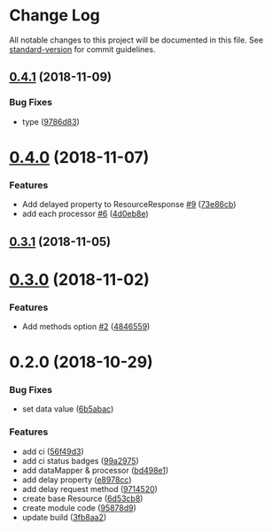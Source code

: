 # Change Log

All notable changes to this project will be documented in this file. See [standard-version](https://github.com/conventional-changelog/standard-version) for commit guidelines.

<a name="0.4.1"></a>
## [0.4.1](https://github.com/mya-ake/nuxt-resource-module/compare/v0.4.0...v0.4.1) (2018-11-09)


### Bug Fixes

* type ([9786d83](https://github.com/mya-ake/nuxt-resource-module/commit/9786d83))



<a name="0.4.0"></a>
# [0.4.0](https://github.com/mya-ake/nuxt-resource-module/compare/v0.3.1...v0.4.0) (2018-11-07)


### Features

* Add delayed property to ResourceResponse [#9](https://github.com/mya-ake/nuxt-resource-module/issues/9) ([73e86cb](https://github.com/mya-ake/nuxt-resource-module/commit/73e86cb))
* add each processor [#6](https://github.com/mya-ake/nuxt-resource-module/issues/6) ([4d0eb8e](https://github.com/mya-ake/nuxt-resource-module/commit/4d0eb8e))



<a name="0.3.1"></a>
## [0.3.1](https://github.com/mya-ake/nuxt-resource-module/compare/v0.3.0...v0.3.1) (2018-11-05)



<a name="0.3.0"></a>
# [0.3.0](https://github.com/mya-ake/nuxt-resource-module/compare/v0.2.5...v0.3.0) (2018-11-02)


### Features

* Add methods option [#2](https://github.com/mya-ake/nuxt-resource-module/issues/2) ([4846559](https://github.com/mya-ake/nuxt-resource-module/commit/4846559))



<a name="0.2.0"></a>
# 0.2.0 (2018-10-29)


### Bug Fixes

* set data value ([6b5abac](https://github.com/mya-ake/nuxt-resource-module/commit/6b5abac))


### Features

* add ci ([56f49d3](https://github.com/mya-ake/nuxt-resource-module/commit/56f49d3))
* add ci status badges ([99a2975](https://github.com/mya-ake/nuxt-resource-module/commit/99a2975))
* add dataMapper & processor ([bd498e1](https://github.com/mya-ake/nuxt-resource-module/commit/bd498e1))
* add delay property ([e8978cc](https://github.com/mya-ake/nuxt-resource-module/commit/e8978cc))
* add delay request method ([9714520](https://github.com/mya-ake/nuxt-resource-module/commit/9714520))
* create base Resource ([6d53cb8](https://github.com/mya-ake/nuxt-resource-module/commit/6d53cb8))
* create module code ([95878d9](https://github.com/mya-ake/nuxt-resource-module/commit/95878d9))
* update build ([3fb8aa2](https://github.com/mya-ake/nuxt-resource-module/commit/3fb8aa2))
